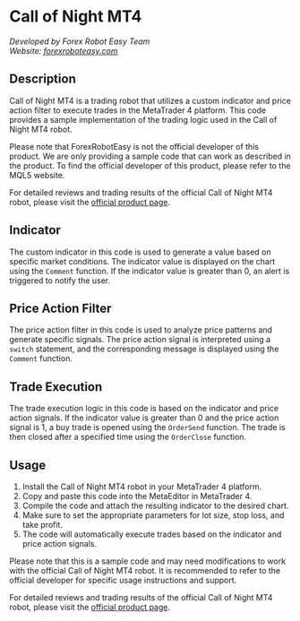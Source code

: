# Call of Night MT4

*Developed by Forex Robot Easy Team*  
*Website: [forexroboteasy.com](https://forexroboteasy.com)*

## Description

Call of Night MT4 is a trading robot that utilizes a custom indicator and price action filter to execute trades in the MetaTrader 4 platform. This code provides a sample implementation of the trading logic used in the Call of Night MT4 robot.

Please note that ForexRobotEasy is not the official developer of this product. We are only providing a sample code that can work as described in the product. To find the official developer of this product, please refer to the MQL5 website.

For detailed reviews and trading results of the official Call of Night MT4 robot, please visit the [official product page](https://forexroboteasy.com/forex-robot-review/call-of-night-mt4-review-limited-199-forex-software-offer/).

## Indicator

The custom indicator in this code is used to generate a value based on specific market conditions. The indicator value is displayed on the chart using the `Comment` function. If the indicator value is greater than 0, an alert is triggered to notify the user.

## Price Action Filter

The price action filter in this code is used to analyze price patterns and generate specific signals. The price action signal is interpreted using a `switch` statement, and the corresponding message is displayed using the `Comment` function.

## Trade Execution

The trade execution logic in this code is based on the indicator and price action signals. If the indicator value is greater than 0 and the price action signal is 1, a buy trade is opened using the `OrderSend` function. The trade is then closed after a specified time using the `OrderClose` function.

## Usage

1. Install the Call of Night MT4 robot in your MetaTrader 4 platform.
2. Copy and paste this code into the MetaEditor in MetaTrader 4.
3. Compile the code and attach the resulting indicator to the desired chart.
4. Make sure to set the appropriate parameters for lot size, stop loss, and take profit.
5. The code will automatically execute trades based on the indicator and price action signals.

Please note that this is a sample code and may need modifications to work with the official Call of Night MT4 robot. It is recommended to refer to the official developer for specific usage instructions and support.

For detailed reviews and trading results of the official Call of Night MT4 robot, please visit the [official product page](https://forexroboteasy.com/forex-robot-review/call-of-night-mt4-review-limited-199-forex-software-offer/).
